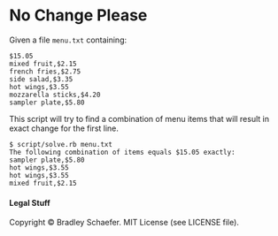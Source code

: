 No Change Please
================

Given a file `menu.txt` containing:

```
$15.05
mixed fruit,$2.15
french fries,$2.75
side salad,$3.35
hot wings,$3.55
mozzarella sticks,$4.20
sampler plate,$5.80
```

This script will try to find a combination of menu items that will result in exact change for the first line.

```
$ script/solve.rb menu.txt
The following combination of items equals $15.05 exactly:
sampler plate,$5.80
hot wings,$3.55
hot wings,$3.55
mixed fruit,$2.15
```

#### Legal Stuff ####
Copyright © Bradley Schaefer. MIT License (see LICENSE file).